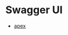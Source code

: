 # Swagger UI
- [apex](https://coralhostingprod.github.io/Swagger-UI/parsec/swagger-ui//?url=https://CoralHostingTest.github.io/project_1503989039030/swagger-json/apex_swagger.json)
